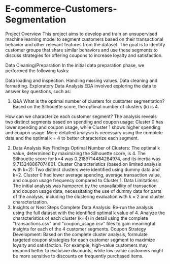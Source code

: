 # E-commerce-Customers-Segmentation
Project Overview
This project aims to develop and train an unsupervised machine learning
model to segment customers based on their transactional behavior and other relevant features
from the dataset. The goal is to identify customer groups that share similar behaviors and use
these segments to discuss strategies for offering coupons to increase loyalty and satisfaction.

Data Cleaning/Preparation
In the initial data preparation phase, we performed the following tasks:

Data loading and inspection.
Handling missing values.
Data cleaning and formatting.
Exploratory Data Analysis
EDA involved exploring the data to answer key questions, such as:
1. Q&A
What is the optimal number of clusters for customer segmentation? Based on the Silhouette score, the optimal number of clusters (k) is 4.

How can we characterize each customer segment? The analysis reveals two distinct segments based on spending and coupon usage: Cluster 0 has lower spending and coupon usage, while Cluster 1 shows higher spending and coupon usage. More detailed analysis is necessary using the complete data and the optimal k = 4 to better characterize each segment.

2. Data Analysis Key Findings
Optimal Number of Clusters: The optimal k value, determined by maximizing the Silhouette score, is 4. The Silhouette score for k=4 was 0.2189714484284974, and its inertia was 9.713248867074801.
Cluster Characteristics (based on limited analysis with k=2): Two distinct clusters were identified using dummy data and k=2. Cluster 0 had lower average spending, average transaction value, and coupon usage frequency compared to Cluster 1.
Data Limitations: The initial analysis was hampered by the unavailability of transaction and coupon usage data, necessitating the use of dummy data for parts of the analysis, including the clustering evaluation with k = 2 and cluster characterization.
3. Insights or Next Steps
Complete Data Analysis: Re-run the analysis using the full dataset with the identified optimal k value of 4. Analyze the characteristics of each cluster (k=4) in detail using the complete "transactions.csv" and "coupon_usage.csv" files to gain meaningful insights for each of the 4 customer segments.
Coupon Strategy Development: Based on the complete cluster analysis, formulate targeted coupon strategies for each customer segment to maximize loyalty and satisfaction. For example, high-value customers may respond better to exclusive discounts, while low-value customers might be more sensitive to discounts on frequently purchased items.
